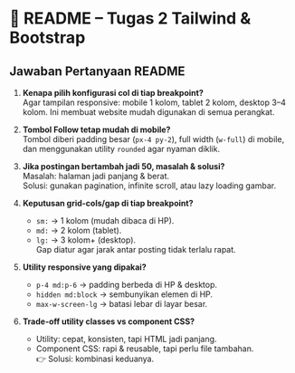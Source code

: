 # 📘 README – Tugas 2 Tailwind & Bootstrap

## Jawaban Pertanyaan README

1. **Kenapa pilih konfigurasi col di tiap breakpoint?**  
   Agar tampilan responsive: mobile 1 kolom, tablet 2 kolom, desktop 3–4 kolom. Ini membuat website mudah digunakan di semua perangkat.

2. **Tombol Follow tetap mudah di mobile?**  
   Tombol diberi padding besar (`px-4 py-2`), full width (`w-full`) di mobile, dan menggunakan utility `rounded` agar nyaman diklik.

3. **Jika postingan bertambah jadi 50, masalah & solusi?**  
   Masalah: halaman jadi panjang & berat.  
   Solusi: gunakan pagination, infinite scroll, atau lazy loading gambar.

4. **Keputusan grid-cols/gap di tiap breakpoint?**  
   - `sm:` → 1 kolom (mudah dibaca di HP).  
   - `md:` → 2 kolom (tablet).  
   - `lg:` → 3 kolom+ (desktop).  
   Gap diatur agar jarak antar posting tidak terlalu rapat.

5. **Utility responsive yang dipakai?**  
   - `p-4 md:p-6` → padding berbeda di HP & desktop.  
   - `hidden md:block` → sembunyikan elemen di HP.  
   - `max-w-screen-lg` → batasi lebar di layar besar.

6. **Trade-off utility classes vs component CSS?**  
   - Utility: cepat, konsisten, tapi HTML jadi panjang.  
   - Component CSS: rapi & reusable, tapi perlu file tambahan.  
   👉 Solusi: kombinasi keduanya.
